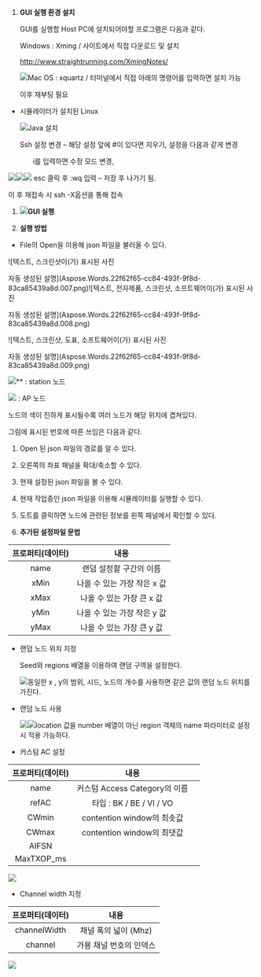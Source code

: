 1. **GUI 실행 환경 설치**

   GUI를 실행할 Host PC에 설치되어야할 프로그램은 다음과 같다.

   Windows : Xming / 사이트에서 직접 다운로드 및 설치

   <http://www.straightrunning.com/XmingNotes/>



   ![](Aspose.Words.22f62f65-cc84-493f-9f8d-83ca85439a8d.001.png)Mac OS : xquartz / 터미널에서 직접 아래의 명령어를 입력하면 설치 가능

   이후 재부팅 필요

- 시뮬레이터가 설치된 Linux



  ![](Aspose.Words.22f62f65-cc84-493f-9f8d-83ca85439a8d.002.png)Java 설치

  Ssh 설정 변경 – 해당 설정 앞에 #이 있다면 지우기, 설정을 다음과 같게 변경

`		`i를 입력하면 수정 모드 변경, 






















![](Aspose.Words.22f62f65-cc84-493f-9f8d-83ca85439a8d.003.png)![](Aspose.Words.22f62f65-cc84-493f-9f8d-83ca85439a8d.004.png)![](Aspose.Words.22f62f65-cc84-493f-9f8d-83ca85439a8d.005.png)		esc 클릭 후 :wq 입력 – 저장 후 나가기 됨.

이 후 재접속 시 ssh -X옵션을 통해 접속








1. ![](Aspose.Words.22f62f65-cc84-493f-9f8d-83ca85439a8d.006.png)**GUI 실행**


1. **실행 방법**
- File의 Open을 이용해 json 파일을 불러올 수 있다.

![텍스트, 스크린샷이(가) 표시된 사진

자동 생성된 설명](Aspose.Words.22f62f65-cc84-493f-9f8d-83ca85439a8d.007.png)![텍스트, 전자제품, 스크린샷, 소프트웨어이(가) 표시된 사진

자동 생성된 설명](Aspose.Words.22f62f65-cc84-493f-9f8d-83ca85439a8d.008.png)

![텍스트, 스크린샷, 도표, 소프트웨어이(가) 표시된 사진

자동 생성된 설명](Aspose.Words.22f62f65-cc84-493f-9f8d-83ca85439a8d.009.png)

![](Aspose.Words.22f62f65-cc84-493f-9f8d-83ca85439a8d.010.png)**   : station 노드

![](Aspose.Words.22f62f65-cc84-493f-9f8d-83ca85439a8d.011.png)   : AP 노드

노드의 색이 진하게 표시될수록 여러 노드가 해당 위치에 겹쳐있다.

그림에 표시된 번호에 따른 쓰임은 다음과 같다.

1. Open 된 json 파일의 경로를 알 수 있다.
1. 오른쪽의 좌표 패널을 확대/축소할 수 있다.
1. 현재 설정된 json 파일을 볼 수 있다.
1. 현재 작업중인 json 파일을 이용해 시뮬레이터를 실행할 수 있다.
1. 도트를 클릭하면 노드에 관련된 정보를 왼쪽 패널에서 확인할 수 있다.



1. **추가된 설정파일 문법** 

|프로퍼티(데이터)|내용|
| :-: | :-: |
|name|랜덤 설정할 구간의 이름|
|xMin|나올 수 있는 가장 작은 x 값|
|xMax|나올 수 있는 가장 큰 x 값|
|yMin|나올 수 있는 가장 작은 y 값|
|yMax|나올 수 있는 가장 큰 y 값|

- 랜덤 노드 위치 지정

  Seed와 regions 배열을 이용하여 랜덤 구역을 설정한다.















































  ![](Aspose.Words.22f62f65-cc84-493f-9f8d-83ca85439a8d.012.png)동일한 x , y의 범위, 시드, 노드의 개수를 사용하면 같은 값의 랜덤 노드 위치를 가진다.

- 랜덤 노드 사용






























  ![](Aspose.Words.22f62f65-cc84-493f-9f8d-83ca85439a8d.013.png)![](Aspose.Words.22f62f65-cc84-493f-9f8d-83ca85439a8d.014.png)location 값을 number 배열이 아닌 region 객체의 name 파라미터로 설정 시 적용 가능하다.


- 커스텀 AC 설정

|프로퍼티(데이터)|내용||
| :-: | :-: | :- |
|name|커스텀 Access Category의 이름||
|refAC|타입 : BK / BE / VI / VO||
|CWmin|contention window의 최솟값||
|CWmax|contention window의 최댓값||
|AIFSN|||
|MaxTXOP\_ms|||











































![](Aspose.Words.22f62f65-cc84-493f-9f8d-83ca85439a8d.015.png)

- Channel width 지정

|프로퍼티(데이터)|내용|
| :-: | :-: |
|channelWidth|채널 폭의 넓이 (Mhz)|
|channel|가용 채널 번호의 인덱스|





















































![](Aspose.Words.22f62f65-cc84-493f-9f8d-83ca85439a8d.016.png)
